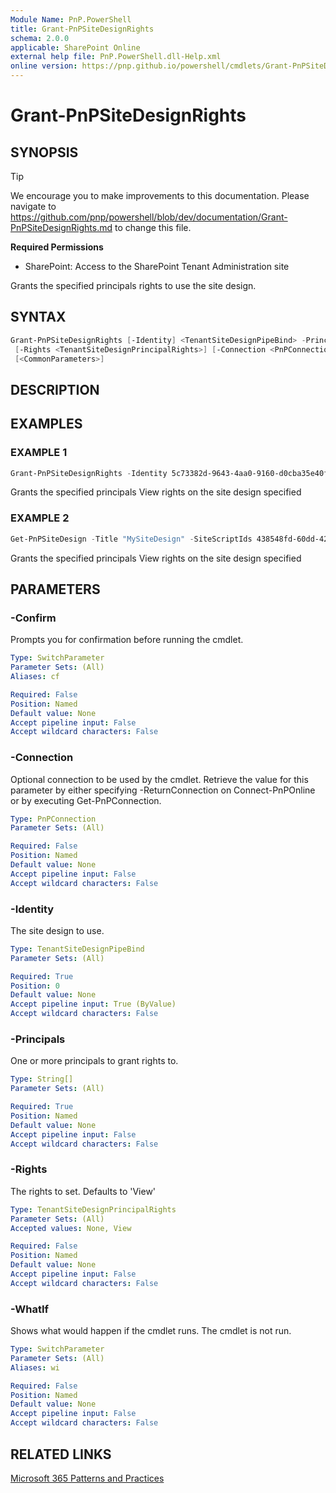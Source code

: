 ```yaml
---
Module Name: PnP.PowerShell
title: Grant-PnPSiteDesignRights
schema: 2.0.0
applicable: SharePoint Online
external help file: PnP.PowerShell.dll-Help.xml
online version: https://pnp.github.io/powershell/cmdlets/Grant-PnPSiteDesignRights.html
---
```

 
# Grant-PnPSiteDesignRights

## SYNOPSIS

> [!TIP]
> We encourage you to make improvements to this documentation. Please navigate to https://github.com/pnp/powershell/blob/dev/documentation/Grant-PnPSiteDesignRights.md to change this file.


**Required Permissions**

* SharePoint: Access to the SharePoint Tenant Administration site

Grants the specified principals rights to use the site design.

## SYNTAX

```powershell
Grant-PnPSiteDesignRights [-Identity] <TenantSiteDesignPipeBind> -Principals <String[]>
 [-Rights <TenantSiteDesignPrincipalRights>] [-Connection <PnPConnection>]  
 [<CommonParameters>]
```

## DESCRIPTION

## EXAMPLES

### EXAMPLE 1
```powershell
Grant-PnPSiteDesignRights -Identity 5c73382d-9643-4aa0-9160-d0cba35e40fd -Principals "myuser@mydomain.com","myotheruser@mydomain.com"
```

Grants the specified principals View rights on the site design specified

### EXAMPLE 2
```powershell
Get-PnPSiteDesign -Title "MySiteDesign" -SiteScriptIds 438548fd-60dd-42cf-b843-2db506c8e259 -WebTemplate TeamSite | Grant-PnPSiteDesignRights -Principals "myuser@mydomain.com","myotheruser@mydomain.com"
```

Grants the specified principals View rights on the site design specified

## PARAMETERS

### -Confirm
Prompts you for confirmation before running the cmdlet.

```yaml
Type: SwitchParameter
Parameter Sets: (All)
Aliases: cf

Required: False
Position: Named
Default value: None
Accept pipeline input: False
Accept wildcard characters: False
```

### -Connection
Optional connection to be used by the cmdlet. Retrieve the value for this parameter by either specifying -ReturnConnection on Connect-PnPOnline or by executing Get-PnPConnection.

```yaml
Type: PnPConnection
Parameter Sets: (All)

Required: False
Position: Named
Default value: None
Accept pipeline input: False
Accept wildcard characters: False
```

### -Identity
The site design to use.

```yaml
Type: TenantSiteDesignPipeBind
Parameter Sets: (All)

Required: True
Position: 0
Default value: None
Accept pipeline input: True (ByValue)
Accept wildcard characters: False
```

### -Principals
One or more principals to grant rights to.

```yaml
Type: String[]
Parameter Sets: (All)

Required: True
Position: Named
Default value: None
Accept pipeline input: False
Accept wildcard characters: False
```

### -Rights
The rights to set. Defaults to 'View'

```yaml
Type: TenantSiteDesignPrincipalRights
Parameter Sets: (All)
Accepted values: None, View

Required: False
Position: Named
Default value: None
Accept pipeline input: False
Accept wildcard characters: False
```

### -WhatIf
Shows what would happen if the cmdlet runs. The cmdlet is not run.

```yaml
Type: SwitchParameter
Parameter Sets: (All)
Aliases: wi

Required: False
Position: Named
Default value: None
Accept pipeline input: False
Accept wildcard characters: False
```

## RELATED LINKS

[Microsoft 365 Patterns and Practices](https://aka.ms/m365pnp)

